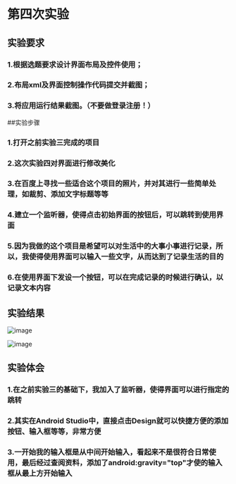 # 第四次实验
## 实验要求
### 1.根据选题要求设计界面布局及控件使用；
### 2.布局xml及界面控制操作代码提交并截图；
### 3.将应用运行结果截图。（不要做登录注册！）
##实验步骤
### 1.打开之前实验三完成的项目
### 2.这次实验四对界面进行修改美化
### 3.在百度上寻找一些适合这个项目的照片，并对其进行一些简单处理，如裁剪、添加文字标题等等
### 4.建立一个监听器，使得点击初始界面的按钮后，可以跳转到使用界面
### 5.因为我做的这个项目是希望可以对生活中的大事小事进行记录，所以，我使得使用界面可以输入一些文字，从而达到了记录生活的目的
### 6.在使用界面下发设一个按钮，可以在完成记录的时候进行确认，以记录文本内容
## 实验结果

![image](https://github.com/AHeng0124/android-labs-2018/blob/master/Soft1614080902111/sy4-1.png)

![image](https://github.com/AHeng0124/android-labs-2018/blob/master/Soft1614080902111/sy4-2.png)

## 实验体会
### 1.在之前实验三的基础下，我加入了监听器，使得界面可以进行指定的跳转
### 2.其实在Android Studio中，直接点击Design就可以快捷方便的添加按钮、输入框等等，非常方便
### 3.一开始我的输入框是从中间开始输入，看起来不是很符合日常使用，最后经过查阅资料，添加了android:gravity="top"才使的输入框从最上方开始输入
